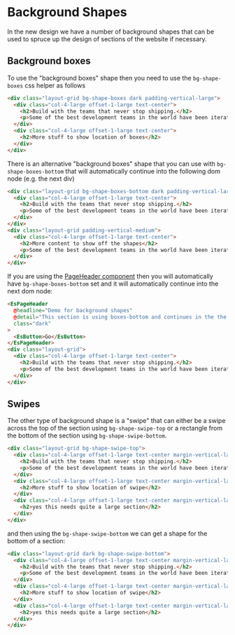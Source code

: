 # Background Shapes

In the new design we have a number of background shapes that can be used to spruce up the design of sections of the website if necessary.

## Background boxes

To use the "background boxes" shape then you need to use the `bg-shape-boxes` css helper as follows

```html
<div class="layout-grid bg-shape-boxes dark padding-vertical-large">
  <div class="col-4-large offset-1-large text-center">
    <h2>Build with the teams that never stop shipping.</h2>
    <p>Some of the best development teams in the world have been iterating on their products for years with Ember. With scalable UI architecture baked-in from the start, you’ll be working with the same patterns these organizations use every step of the way.</p>
  </div>
  <div class="col-4-large offset-1-large text-center">
    <h2>More stuff to show location of boxes</h2>
  </div>
</div>
```

There is an alternative "background boxes" shape that you can use with `bg-shape-boxes-bottom` that will automatically continue into the following dom node (e.g. the next div)

```html
<div class="layout-grid bg-shape-boxes-bottom dark padding-vertical-large">
  <div class="col-4-large offset-1-large text-center">
    <h2>Build with the teams that never stop shipping.</h2>
    <p>Some of the best development teams in the world have been iterating on their products for years with Ember. With scalable UI architecture baked-in from the start, you’ll be working with the same patterns these organizations use every step of the way.</p>
  </div>
</div>
<div class="layout-grid padding-vertical-medium">
  <div class="col-4-large offset-1-large text-center">
    <h2>More content to show off the shapes</h2>
    <p>Some of the best development teams in the world have been iterating on their products for years with Ember. With scalable UI architecture baked-in from the start, you’ll be working with the same patterns these organizations use every step of the way.</p>
  </div>
</div>
```

If you are using the [PageHeader component](/components/page-header/) then you will automatically have `bg-shape-boxes-bottom` set and it will automatically continue into the next dom node:

```html
<EsPageHeader
  @headline="Demo for background shapes"
  @detail="This section is using boxes-bottom and continues in the the next section"
  class="dark"
>
  <EsButton>Go</EsButton>
</EsPageHeader>
<div class="layout-grid">
  <div class="col-4-large offset-1-large text-center">
    <h2>Build with the teams that never stop shipping.</h2>
    <p>Some of the best development teams in the world have been iterating on their products for years with Ember. With scalable UI architecture baked-in from the start, you’ll be working with the same patterns these organizations use every step of the way.</p>
  </div>
</div>
```

## Swipes

The other type of background shape is a "swipe" that can either be a swipe across the top of the section using `bg-shape-swipe-top` or a rectangle from the bottom of the section using `bg-shape-swipe-bottom`.

```html
<div class="layout-grid bg-shape-swipe-top">
  <div class="col-4-large offset-1-large text-center margin-vertical-large">
    <h2>Build with the teams that never stop shipping.</h2>
    <p>Some of the best development teams in the world have been iterating on their products for years with Ember. With scalable UI architecture baked-in from the start, you’ll be working with the same patterns these organizations use every step of the way.</p>
  </div>
  <div class="col-4-large offset-1-large text-center margin-vertical-large">
    <h2>More stuff to show location of swipe</h2>
  </div>
  <div class="col-4-large offset-1-large text-center margin-vertical-large">
    <h2>yes this needs quite a large section</h2>
  </div>
</div>
```

and then using the `bg-shape-swipe-bottom` we can get a shape for the bottom of a section:

```html
<div class="layout-grid dark bg-shape-swipe-bottom">
  <div class="col-4-large offset-1-large text-center margin-vertical-large">
    <h2>Build with the teams that never stop shipping.</h2>
    <p>Some of the best development teams in the world have been iterating on their products for years with Ember. With scalable UI architecture baked-in from the start, you’ll be working with the same patterns these organizations use every step of the way.</p>
  </div>
  <div class="col-4-large offset-1-large text-center margin-vertical-large">
    <h2>More stuff to show location of swipe</h2>
  </div>
  <div class="col-4-large offset-1-large text-center margin-vertical-large">
    <h2>yes this needs quite a large section</h2>
  </div>
</div>
```

